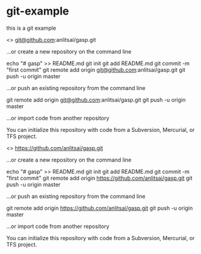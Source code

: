 # git-example
this is a git example

<<SSH connection>>
git@github.com:anlitsai/gasp.git

…or create a new repository on the command line

echo "# gasp" >> README.md
git init
git add README.md
git commit -m "first commit"
git remote add origin git@github.com:anlitsai/gasp.git
git push -u origin master

…or push an existing repository from the command line

git remote add origin git@github.com:anlitsai/gasp.git
git push -u origin master

…or import code from another repository

You can initialize this repository with code from a Subversion, Mercurial, or TFS project.


<<https connection>>
https://github.com/anlitsai/gasp.git

…or create a new repository on the command line

echo "# gasp" >> README.md
git init
git add README.md
git commit -m "first commit"
git remote add origin https://github.com/anlitsai/gasp.git
git push -u origin master

…or push an existing repository from the command line

git remote add origin https://github.com/anlitsai/gasp.git
git push -u origin master

…or import code from another repository

You can initialize this repository with code from a Subversion, Mercurial, or TFS project.
